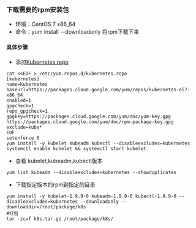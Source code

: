
### 下载需要的rpm安装包
- 环境：CentOS 7 x86_64
- 命令：yum install --downloadonly 将rpm下载下来

#### 具体步骤
 - 添加[Kubernetes.repo](https://kubernetes.io/docs/setup/independent/install-kubeadm/)
```
cat <<EOF > /etc/yum.repos.d/kubernetes.repo
[kubernetes]
name=Kubernetes
baseurl=https://packages.cloud.google.com/yum/repos/kubernetes-el7-x86_64
enabled=1
gpgcheck=1
repo_gpgcheck=1
gpgkey=https://packages.cloud.google.com/yum/doc/yum-key.gpg https://packages.cloud.google.com/yum/doc/rpm-package-key.gpg
exclude=kube*
EOF
setenforce 0
yum install -y kubelet kubeadm kubectl --disableexcludes=kubernetes
systemctl enable kubelet && systemctl start kubelet
```
- 查看 kubelet,kubeadm,kubectl版本
```
yum list kubeadm --disableexcludes=kubernetes --showduplicates
```
- 下载指定版本的rpm到指定的目录
```
yum install -y kubelet-1.9.9-0 kubeadm-1.9.9-0 kubectl-1.9.9-0 --disableexcludes=kubernetes --downloadonly --downloaddir=/root/package/k8s
#打包
tar -zcvf k8s.tar.gz /root/package/k8s/
```
